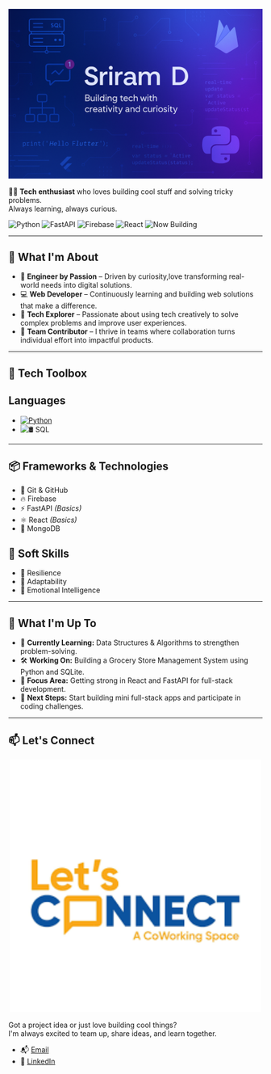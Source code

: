 <p align="center">
  <img src="assets/cover.png" alt="Sriram D Cover" width="700"/>
</p>

👨‍💻 **Tech enthusiast** who loves building cool stuff and solving tricky problems.  
Always learning, always curious.
<!-- Stylish Badge Header -->
![Python](https://img.shields.io/badge/-Python-3776AB?style=flat-square&logo=python&logoColor=white)
![FastAPI](https://img.shields.io/badge/-FastAPI-009688?style=flat-square&logo=fastapi&logoColor=white)
![Firebase](https://img.shields.io/badge/-Firebase-FFCA28?style=flat-square&logo=firebase&logoColor=black)
![React](https://img.shields.io/badge/-React-61DAFB?style=flat-square&logo=react&logoColor=black)
![Now Building](https://img.shields.io/badge/-Campus%20Connect-blueviolet?style=flat-square)

---

## 🚀 What I'm About

- 🔧 **Engineer by Passion** – Driven by curiosity,love transforming real-world needs into digital solutions. 
- 💻 **Web Developer** – Continuously learning and building web solutions that make a difference.
- 🧠 **Tech Explorer** – Passionate about using tech creatively to solve complex problems and improve user experiences. 
- 🎯 **Team Contributor** – I thrive in teams where collaboration turns individual effort into impactful products.
---

## 🧰 Tech Toolbox

## Languages
- [![Python](https://img.shields.io/badge/-Python-3776AB?style=flat&logo=python&logoColor=white)](https://www.python.org)
- ![🛢️ SQL](https://img.shields.io/badge/%F0%9F%9B%A2%EF%B8%8F%20SQL-4B8BBE?style=flat&logoColor=white)

---

## 📦 Frameworks & Technologies

- 🧱 Git & GitHub  
- 🔥 Firebase  
- ⚡ FastAPI *(Basics)*  
- ⚛️ React *(Basics)*  
- 🍃 MongoDB

## 🧠 Soft Skills

- 🔁 Resilience  
- 🌊 Adaptability
- 🧠 Emotional Intelligence

---
## 📌 What I'm Up To

- 📖 **Currently Learning:** Data Structures & Algorithms to strengthen problem-solving.
- 🛠️ **Working On:** Building a Grocery Store Management System using Python and SQLite.
- 🧠 **Focus Area:** Getting strong in React and FastAPI for full-stack development.
- 🚀 **Next Steps:** Start building mini full-stack apps and participate in coding challenges.


---
## 📫 Let's Connect

<p align="center">
  <img src="assets/gitimg.png" alt="Sriram D Cover" width="500"/>
</p>


Got a project idea or just love building cool things?  
I'm always excited to team up, share ideas, and learn together.

- 📬 [Email](mailto:sriramdhayalan04@gmail.com)  
- 💼 [LinkedIn](https://linkedin.com/in/sriram-d-b8a636257)  
  

